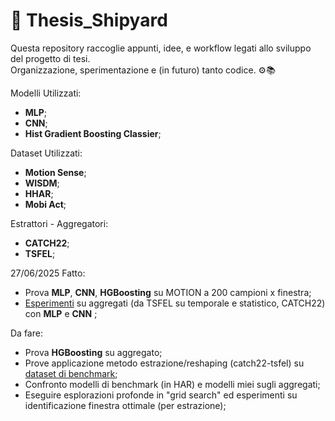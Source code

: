 # 🚢 Thesis_Shipyard

Questa repository raccoglie appunti, idee, e workflow legati allo sviluppo del progetto di tesi.  
Organizzazione, sperimentazione e (in futuro) tanto codice. ⚙️📚

Modelli Utilizzati:
- **MLP**;
- **CNN**;
- **Hist Gradient Boosting Classier**;

Dataset Utilizzati:
- **Motion Sense**;
- **WISDM**;
- **HHAR**;
- **Mobi Act**;

Estrattori - Aggregatori:
- **CATCH22**;
- **TSFEL**;

27/06/2025
Fatto:
- Prova **MLP**, **CNN**, **HGBoosting** su MOTION a 200 campioni x finestra;
- [Esperimenti](https://github.com/MarzioDellaBosca/AI-HAR-Applications) su aggregati (da TSFEL su temporale e statistico, CATCH22) con **MLP** e **CNN** ;

Da fare:

- Prova **HGBoosting** su aggregato;
- Prove applicazione metodo estrazione/reshaping (catch22-tsfel) su [dataset di benchmark](https://www.timeseriesclassification.com/dataset.php);
- Confronto modelli di benchmark (in HAR) e modelli miei sugli aggregati;
- Eseguire esplorazioni profonde in "grid search" ed esperimenti su identificazione finestra ottimale (per estrazione); 

  

